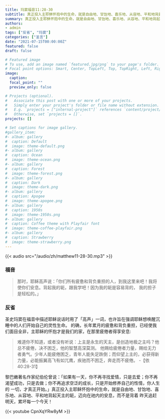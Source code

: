 ```yaml
---
title: 玛窦福音11:28-30
subtitle: 真正投入主耶稣怀抱中的生命，就是自由地、甘饴地、喜乐地、从容地、平和地背起天主的轭，迈向在祂内的安息，而不是背着 昨天追赶明天，累坏每一个今天！
summary: 真正投入主耶稣怀抱中的生命，就是自由地、甘饴地、喜乐地、从容地、平和地背起天主的轭，迈向在祂内的安息，而不是背着 昨天追赶明天，累坏每一个今天！
authors:
- admin
tags: ["反省", "玛窦"]
categories: ["圣言"]
date: "2021-07-15T00:00:00Z"
featured: false
draft: false

# Featured image
# To use, add an image named `featured.jpg/png` to your page's folder.
# Focal point options: Smart, Center, TopLeft, Top, TopRight, Left, Right, BottomLeft, Bottom, BottomRight
image:
  caption:
  focal_point: ""
  preview_only: false

# Projects (optional).
#   Associate this post with one or more of your projects.
#   Simply enter your project's folder or file name without extension.
#   E.g. `projects = ["internal-project"]` references `content/project/deep-learning/index.md`.
#   Otherwise, set `projects = []`.
projects: []

# Set captions for image gallery.
#gallery_item:
#- album: gallery
#  caption: Default
#  image: theme-default.png
#- album: gallery
#  caption: Ocean
#  image: theme-ocean.png
#- album: gallery
#  caption: Forest
#  image: theme-forest.png
#- album: gallery
#  caption: Dark
#  image: theme-dark.png
#- album: gallery
#  caption: Apogee
#  image: theme-apogee.png
#- album: gallery
#  caption: 1950s
#  image: theme-1950s.png
#- album: gallery
#  caption: Coffee theme with Playfair font
#  image: theme-coffee-playfair.png
#- album: gallery
#  caption: Strawberry
#  image: theme-strawberry.png
---
```


{{< audio src="/audio/zh/matthew11-28-30.mp3" >}}

### 福音
> 那时，耶稣高声说：「你们所有疲惫和背负重担的人，到我这里来吧！我将使你们安息。背起我的轭，跟我学吧！因为我的轭是容易背的， 我的担子是轻松的。」

### 反省
圣史玛窦在福音中描述耶稣说话时用了「高声」一词，也许旨在强调耶稣想唤醒沉睡中的人们开始自己的灵性生命。 的确，长年累月的疲惫和背负重担，已经使我们面目全非，主耶稣的怀抱才是我们的家，在那里疲倦者得享安息:
> 难道你不知道，或者没有听说：上主是永生的天主，是创造地极之主吗？他总不疲倦，决不困乏，他的智慧高深莫测。 他赐给疲倦者力量，赐给无力者勇气。少年人能疲倦困乏，青年人能失足跌倒；而仰望上主的，必获得新力量，必能振翼高飞有如兀鹰，疾驰而不困乏，奔走而不疲倦。 -【依40:28-31】

黎巴嫩著名作家纪伯伦曾说：「如果有一天，你不再寻找爱情，只是去爱；你不再渴望成功，只是去做；你不再追求空泛的成长，只是开始修养自己的性情，你人生的 一切，才真正开始。」真正投入主耶稣怀抱中的生命，就是自由地、甘饴地、喜乐地、从容地、平和地背起天主的轭，迈向在祂内的安息，而不是背着 昨天追赶明天，累坏每一个今天！

{{< youtube CpnXqYRw8yM >}}
